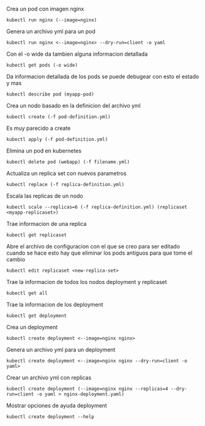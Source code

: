 
Crea un pod con imagen nginx
```
kubectl run nginx (--image=nginx)
```
Genera un archivo yml para un pod
```
kubectl run nginx <--image=nginx> --dry-run=client -o yaml
```
Con el -o wide da tambien alguna informacion detallada
```
kubectl get pods (-o wide)
```
Da informacion detallada de los pods se puede debugear con esto el estado y mas
```
kubectl describe pod (myapp-pod) 
```
Crea un nodo basado en la definicion del archivo yml
```
kubectl create (-f pod-definition.yml)
```
Es muy parecido a create
```
kubectl apply (-f pod-definition.yml) 
```
Elimina un pod en kubernetes
```
kubectl delete pod (webapp) (-f filename.yml)
```
Actualiza un replica set con nuevos parametros
```
kubectl replace (-f replica-definition.yml)
```
Escala las replicas de un nodo
```
kubectl scale --replicas=6 (-f replica-definition.yml) (replicaset <myapp-replicaset>)
```
Trae informacion de una replica
```
kubectl get replicaset
```
Abre el archivo de configuracion con el que se creo para ser editado cuando se hace esto hay que eliminar los pods antiguos para que tome el cambio
```
kubectl edit replicaset <new-replica-set> 
```
Trae la informacion de todos los nodos deployment y replicaset
```
kubectl get all
```
Trae la informacion de los deployment
```
kubectl get deployment
```
Crea un deployment
```
kubectl create deployment <--image=nginx nginx>
```
Genera un archivo yml para un deployment
```
kubectl create deployment <--image=nginx nginx --dry-run=client -o yaml>
```
Crear un archivo yml con replicas
```
kubectl create deployment (--image=nginx nginx --replicas=4 --dry-run=client -o yaml > nginx-deployment.yaml)
```
Mostrar opciones de ayuda deployment
```
kubectl create deployment --help
```